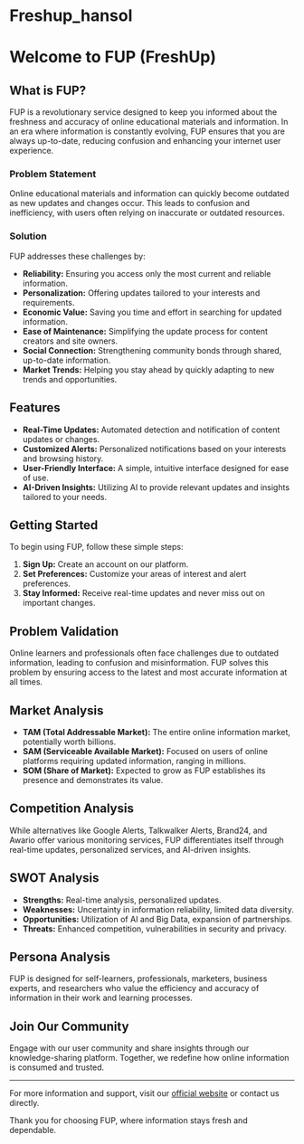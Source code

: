 # Freshup_hansol

# Welcome to FUP (FreshUp)

## What is FUP?

FUP is a revolutionary service designed to keep you informed about the freshness and accuracy of online educational materials and information. In an era where information is constantly evolving, FUP ensures that you are always up-to-date, reducing confusion and enhancing your internet user experience.

### Problem Statement

Online educational materials and information can quickly become outdated as new updates and changes occur. This leads to confusion and inefficiency, with users often relying on inaccurate or outdated resources.

### Solution

FUP addresses these challenges by:

- **Reliability:** Ensuring you access only the most current and reliable information.
- **Personalization:** Offering updates tailored to your interests and requirements.
- **Economic Value:** Saving you time and effort in searching for updated information.
- **Ease of Maintenance:** Simplifying the update process for content creators and site owners.
- **Social Connection:** Strengthening community bonds through shared, up-to-date information.
- **Market Trends:** Helping you stay ahead by quickly adapting to new trends and opportunities.

## Features

- **Real-Time Updates:** Automated detection and notification of content updates or changes.
- **Customized Alerts:** Personalized notifications based on your interests and browsing history.
- **User-Friendly Interface:** A simple, intuitive interface designed for ease of use.
- **AI-Driven Insights:** Utilizing AI to provide relevant updates and insights tailored to your needs.

## Getting Started

To begin using FUP, follow these simple steps:

1. **Sign Up:** Create an account on our platform.
2. **Set Preferences:** Customize your areas of interest and alert preferences.
3. **Stay Informed:** Receive real-time updates and never miss out on important changes.

## Problem Validation

Online learners and professionals often face challenges due to outdated information, leading to confusion and misinformation. FUP solves this problem by ensuring access to the latest and most accurate information at all times.

## Market Analysis

- **TAM (Total Addressable Market):** The entire online information market, potentially worth billions.
- **SAM (Serviceable Available Market):** Focused on users of online platforms requiring updated information, ranging in millions.
- **SOM (Share of Market):** Expected to grow as FUP establishes its presence and demonstrates its value.

## Competition Analysis

While alternatives like Google Alerts, Talkwalker Alerts, Brand24, and Awario offer various monitoring services, FUP differentiates itself through real-time updates, personalized services, and AI-driven insights.

## SWOT Analysis

- **Strengths:** Real-time analysis, personalized updates.
- **Weaknesses:** Uncertainty in information reliability, limited data diversity.
- **Opportunities:** Utilization of AI and Big Data, expansion of partnerships.
- **Threats:** Enhanced competition, vulnerabilities in security and privacy.

## Persona Analysis

FUP is designed for self-learners, professionals, marketers, business experts, and researchers who value the efficiency and accuracy of information in their work and learning processes.

## Join Our Community

Engage with our user community and share insights through our knowledge-sharing platform. Together, we redefine how online information is consumed and trusted.

---

For more information and support, visit our [official website](#) or contact us directly.

Thank you for choosing FUP, where information stays fresh and dependable.
